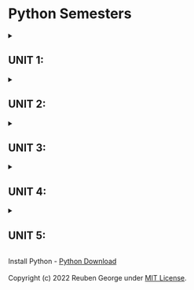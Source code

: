 # Python Semesters 

<details>

<summary> 

## UNIT 1:
</summary> 

### Explain the features of python.
- Easy-to-learn: Python has few keywords, simple structure, and a clearly defined syntax. This allows the student to pick up the language quickly.
- Python Supports functional and structured programming methods as well as OOP
- Easy-to-maintain: Python's source code is fairly easy-to-maintain
- A broad standard library: Python's bulk of the library is very portable and cross-platform compatible on UNIX, Windows, and Macintosh. 
- Interactive Mode: Python has support for an interactive mode which allows interactive testing and debugging of snippets of code. . 
- Databases: Python provides interfaces to all major commercial databases.
- Python can be dynamically typed which means we don’t need to declare data types in variables in advance like we do in C programming

### Explain debugging and error types in Python.

Programming is error-prone. For whimsical reasons, programming errors are called bugs and the process of tracking them down is called debugging.
Three kinds of errors can occur in a program: Syntax errors, Runtime errors, and Semantic errors.
- Syntax errors:
    - Python can only execute a program if the syntax is correct; otherwise, the interpreter displays an error message.
    - Syntax refers to the structure of a program and the rules about that structure.
    - For example, parentheses have to come in matching pairs, so (1 + 2) is legal, but 8) is a syntax error.

- Runtime errors:
    - A program with a runtime error is one that passed the interpreter’s syntax checks, and started to execute
    - However, during the execution of one of the statements in the program, an error occurred that caused the interpreter to stop executing the program and display an error message
    - Runtime errors are also called **exceptions** because they usually indicate that something exceptional (and bad) has happened.
    - Here are some examples of common runtime errorsr:
    - Misspelled or incorrectly capitalized variable and function names
    - Attempts to perform operations (such as math operations) on data of the wrong type (ex. attempting to subtract two variables that hold string values)

- Semantic errors:
    - The third type of error is the semantic error.
    - If there is a semantic error in your program, it will run successfully in the sense that the computer will not generate any error messages, but it will not do the right thing.
    - It will do something else. The problem is that the program you wrote is not the program you wanted to write.
    - The meaning of the program (its semantics) is wrong.
    - Identifying semantic errors can be tricky because it requires you to work backward by looking at the output of the program and trying to figure out what it is doing

### Write a short note on formal and natural languages.

| **Natural Language** | **Formal Language** |
| :--: | :--: |
| Natural languages are the languages that people speak, such as English, Spanish, Korean, and Mandarin Chinese. They were not designed by people (although people try to impose some order on them); they evolved naturally. | Formal languages are languages that are designed by people for specific applications. For example, the notation that mathematicians use is a formal language that is particularly good at denoting relationships among numbers and symbols. Chemists use a formal language to represent the chemical structure of molecules. |
| Natural languages are full of ambiguity, which people deal with by using contextual clues and other information | Formal languages are designed to be nearly or completely unambiguous, which means that any statement has exactly one meaning, regardless of context. |
| In order to make up for ambiguity and reduce misunderstandings, natural languages employ lots of redundancy. As a result, they are often verbose (lengthy/wordy). | Formal languages are less redundant and more concise | 
| Natural languages are full of idiom and metaphor. If I say, “The penny dropped,” there is probably no penny and nothing dropping (this idiom means that someone realized something after a period of confusion). | Formal languages mean exactly what they say. |



### Write a short note on Python Data Types.
### Explain operators in python with suitable example (5 opeerators)
### Write a program to use membership and Indetity operators.
### Explain Compilar and Interpreter.
### Short note on conditional statements. Write a short program to demonstrate the same.
### Short note on looping statemetns in python. Write a short program to demonstrate the same.
</details>

<details> 
<summary>

## UNIT 2:
</summary> 

### Explain any 5 math functions in Python in detail.
### Explain parameteres and arguments with proper example

The terms parameter and argument can be used for the same thing: information that are passed into a function.
From a function's perspective:
- A parameter is the variable listed inside the parentheses in the function definition.
- An argument is the value that are sent to the function when it is called.
    Key Terms:
    - argument-A value provided as input to a function.
    - parameter-A variable identifier provided as input to a function.
eg:-
```py
def my_function(a,c):
	print(a + " " + c)
my_function("b")
```

### Explain the difference between import module and form module.
### Write a short program to demonstrate use of function returning value.
### Explain any 5 string methods or Explain any 5 built in functions.
### Explain the string operators with the help of different operator.
### Explain the use of "in" and "not" operator.
### Write a program to use various list methods and function.
### Explain any 5 built in list function methods.
### Explain any built list operators.

</details>



<details> 
<summary>

## UNIT 3:
</summary> 

### Explain indexing, negative indexing and slicing with respect to tuple.
### Write short note on built in tuple function.

- cmp(tuple1, tuple2) - It compares two tuples and returns true if tuple1 is greater than tuple2 otherwise false.
- len(tuple) - It calculates the length of the tuple.
- max(tuple) - It returns the maximum element of the tuple
- min(tuple - It returns the minimum element of the tuple.
- tuple(seq) - It converts the specified sequence to the tuple.

### Explain basic tuple operations.
### Explain tuple and dictionary with program.
### Explain built in dictionary function.

- cmp(dict1,dict2)-It compares the items of both the dictionary and returns true if the first dictionary values are greater than the second dictionary, otherwise it returnfalse.
- len(dict)-It is used to calculate the length of the dictionary.
- str(dict) -It converts the dictionary into the printable string representation.
- type(variable) -It is used to print the type of the passed variable.

### Explain any 5 built dictionary methods.

- dict.clear() It is used to delete all the items of the dictionary.
- dict.copy() It returns a shallow copy of the dictionary.
- dict.items() It returns all the key-value pairs as a tuple.
- dict.keys() It returns all the keys of the dictionary.
- dict.values() It returns all the values of the dictionary.

### Explain any 5 built in exception.

- ArithmeticError- Raised when an error occurs in numeric calculations
- FloatingPointError-Raised when a floating point calculation fails
- ImportError-Raised when an imported module does not exist
- KeyError-Raised when a key does not exist in a dictionary
- MemoryError-Raised when a program runs out of memory
- NameError-Raised when a variable does not exist
- SyntaxError-Raised when a syntax error occurs
- SystemExit-Raised when the sys.exit() function is called

### Explain exception with args with proper example.
### What is file & What are its operating modes.
### Write a short note to demonstate exception handling in python.
### What is directory? Which methods are available to deal with dierectories in python?
</details>


<details> 
<summary>

## UNIT 4:
</summary> 

### Explain match function. Give simple example.
### What is multithreading? Write a short note on thread module.
### Explain random module with its any five function.
### Explain time modue with any S function.
### What are modules? How is it used? What are its advantages?
### Write a short note on class and 
### what is OOPS? Explain a Concepts of OOP in short.
### List and explain built in class attributes.
### Explain the constructor.
### Write a short program to demonstrate the use of multiple inheritance.
</details>


<details> 
<summary>

## UNIT 5:
</summary> 

### What is GUI? Explain its advantage.
### Write a note on standard dimension attributes on tkinter module.
### Write a short note on anchor and relief attribute in python GUI.
### Write a short note on menu button.
### Explain entry and text widget with small example.
### What is message box? What are its types.
### Write a detailed note on canvas widget.
### What is layout management? What are geometry managers in python.
### How to connect MySQL database using python.
### Write a small porgram to create a table and insert values in MySQL data base using python GUI Application.
### write a small program to reterive value from MySQL database using python GUI application.
</details>


Install Python - <a href="https://www.python.org/downloads/">Python Download</a> 
<br>
<br>
Copyright (c) 2022 Reuben George under [MIT License](./license). 

